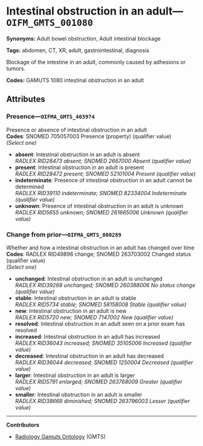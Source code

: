 # Intestinal obstruction in an adult—`OIFM_GMTS_001080`

**Synonyms:** Adult bowel obstruction, Adult intestinal blockage

**Tags:** abdomen, CT, XR, adult, gastrointestinal, diagnosis

Blockage of the intestine in an adult, commonly caused by adhesions or tumors.

**Codes:** GAMUTS 1080 intestinal obstruction in an adult

## Attributes

### Presence—`OIFMA_GMTS_403974`

Presence or absence of intestinal obstruction in an adult  
**Codes**: SNOMED 705057003 Presence (property) (qualifier value)  
*(Select one)*

- **absent**: Intestinal obstruction in an adult is absent  
_RADLEX RID28473 absent; SNOMED 2667000 Absent (qualifier value)_
- **present**: Intestinal obstruction in an adult is present  
_RADLEX RID28472 present; SNOMED 52101004 Present (qualifier value)_
- **indeterminate**: Presence of intestinal obstruction in an adult cannot be determined  
_RADLEX RID39110 indeterminate; SNOMED 82334004 Indeterminate (qualifier value)_
- **unknown**: Presence of intestinal obstruction in an adult is unknown  
_RADLEX RID5655 unknown; SNOMED 261665006 Unknown (qualifier value)_

### Change from prior—`OIFMA_GMTS_080289`

Whether and how a intestinal obstruction in an adult has changed over time  
**Codes**: RADLEX RID49896 change; SNOMED 263703002 Changed status (qualifier value)  
*(Select one)*

- **unchanged**: Intestinal obstruction in an adult is unchanged  
_RADLEX RID39268 unchanged; SNOMED 260388006 No status change (qualifier value)_
- **stable**: Intestinal obstruction in an adult is stable  
_RADLEX RID5734 stable; SNOMED 58158008 Stable (qualifier value)_
- **new**: Intestinal obstruction in an adult is new  
_RADLEX RID5720 new; SNOMED 7147002 New (qualifier value)_
- **resolved**: Intestinal obstruction in an adult seen on a prior exam has resolved  
- **increased**: Intestinal obstruction in an adult has increased  
_RADLEX RID36043 increased; SNOMED 35105006 Increased (qualifier value)_
- **decreased**: Intestinal obstruction in an adult has decreased  
_RADLEX RID36044 decreased; SNOMED 1250004 Decreased (qualifier value)_
- **larger**: Intestinal obstruction in an adult is larger  
_RADLEX RID5791 enlarged; SNOMED 263768009 Greater (qualifier value)_
- **smaller**: Intestinal obstruction in an adult is smaller  
_RADLEX RID38669 diminished; SNOMED 263796003 Lesser (qualifier value)_

---

**Contributors**

- [Radiology Gamuts Ontology](https://gamuts.net/) (GMTS)